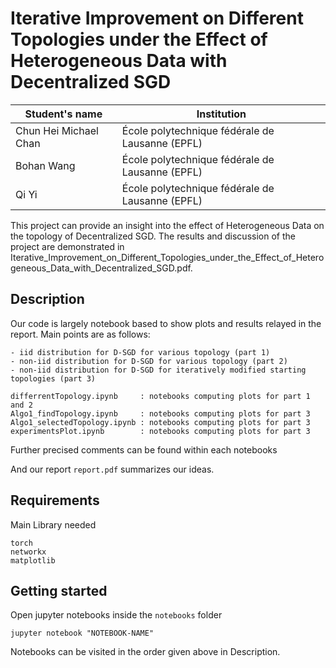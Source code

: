 # Iterative Improvement on Different Topologies under the Effect of Heterogeneous Data with Decentralized SGD 

| Student's name | Institution |
| -------------- | ------ |
| Chun Hei Michael Chan | École polytechnique fédérale de Lausanne (EPFL) |
| Bohan Wang | École polytechnique fédérale de Lausanne (EPFL) |
| Qi Yi| École polytechnique fédérale de Lausanne (EPFL) |

This project can provide an insight into the effect of Heterogeneous Data on the topology of Decentralized SGD. The results and discussion of the project are demonstrated in Iterative_Improvement_on_Different_Topologies_under_the_Effect_of_Heterogeneous_Data_with_Decentralized_SGD.pdf.

## Description
Our code is largely notebook based to show plots and results relayed in the report. 
Main points are as follows:
    
    - iid distribution for D-SGD for various topology (part 1)
    - non-iid distribution for D-SGD for various topology (part 2)
    - non-iid distribution for D-SGD for iteratively modified starting topologies (part 3)
    
```
differrentTopology.ipynb     : notebooks computing plots for part 1 and 2
Algo1_findTopology.ipynb     : notebooks computing plots for part 3
Algo1_selectedTopology.ipynb : notebooks computing plots for part 3
experimentsPlot.ipynb        : notebooks computing plots for part 3
```
Further precised comments can be found within each notebooks

And our report `report.pdf` summarizes our ideas.

## Requirements

Main Library needed
```
torch
networkx
matplotlib
```

## Getting started

Open jupyter notebooks inside the `notebooks` folder

```
jupyter notebook "NOTEBOOK-NAME"
```

Notebooks can be visited in the order given above in Description.
